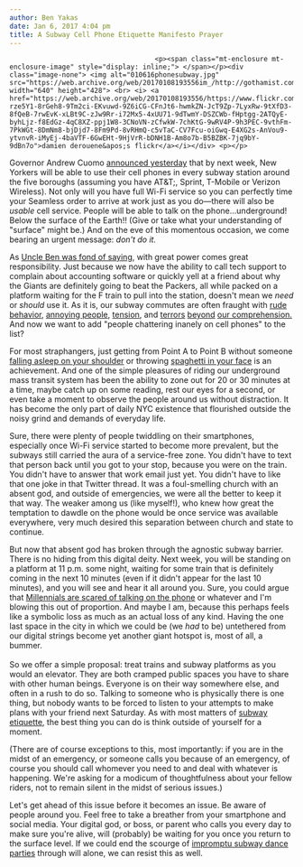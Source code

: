 ```yaml
---
author: Ben Yakas
date: Jan 6, 2017 4:04 pm
title: A Subway Cell Phone Etiquette Manifesto Prayer
---
```


	
										<p><span class="mt-enclosure mt-enclosure-image" style="display: inline;"> </span></p><div class="image-none"> <img alt="010616phonesubway.jpg" src="https://web.archive.org/web/20170108193556im_/http://gothamist.com/attachments/byakas/010616phonesubway.jpg" width="640" height="428"> <br> <i> <a href="https://web.archive.org/web/20170108193556/https://www.flickr.com/photos/damien_derouene/16784916728/in/photolist-rze5Y1-8rGeh8-9Tm2ci-EKvuwd-9Z6iCG-CFnJt6-hwmkZN-JcT9Zp-7LyxRw-9tXfD3-8fQeB-7rwEvK-xLBt9C-zJw9Rr-i72Mx5-4xUU71-9dTwmY-DSZCWb-fHptgg-2ATQyE-byhLjz-f8EdGz-4qC8XZ-ppj1W8-3CNoVN-zCfwkW-7chKtG-9wRV4P-9h3PEC-9vthFm-7PkWGt-8DmNm8-bjDjd7-8Fm9Pd-8vRHmQ-c5vTaC-CV7Fcu-oiGwq-E4XG2s-AnVou9-ytvnvR-iMyEj-4baVTF-6GwEHt-9HjVrR-bDNH1B-Am8o7b-B5BZBK-7jq9bY-9dBn7o">damien derouene&apos;s flickr</a></i></div> <p></p>

<p>Governor Andrew Cuomo <a href="https://web.archive.org/web/20170108193556/http://gothamist.com/2017/01/06/thanks_to_fearless_leader.php">announced yesterday</a> that by next week, New Yorkers will be able to use their cell phones in every subway station around the five boroughs (assuming you have AT&amp;T;, Sprint, T-Mobile or Verizon Wireless). Not only will you have full Wi-Fi service so you can perfectly time your Seamless order to arrive at work just as you do&#x2014;there will also be <em>usable</em> cell service. People will be able to talk on the phone...underground! Below the surface of the Earth!! (Give or take what your understanding of &quot;surface&quot; might be.) And on the eve of this momentous occasion, we come bearing an urgent message: <em>don&apos;t do it.</em> </p>

<p>As <a href="https://web.archive.org/web/20170108193556/https://en.wikipedia.org/wiki/Uncle_Ben">Uncle Ben was fond of saying</a>, with great power comes great responsibility. Just because we now have the ability to call tech support to complain about accounting software or quickly yell at a friend about why the Giants are definitely going to beat the Packers, all while packed on a platform waiting for the F train to pull into the station, doesn&apos;t mean we <em>need</em> or <em>should</em> use it. As it is, our subway commutes are often fraught with <a href="https://web.archive.org/web/20170108193556/http://gothamist.com/tags/manspreading">rude behavior</a>, <a href="https://web.archive.org/web/20170108193556/http://gothamist.com/tags/nopantssubwayride">annoying people</a>, <a href="https://web.archive.org/web/20170108193556/http://gothamist.com/tags/subwayfight">tension</a>, and <a href="https://web.archive.org/web/20170108193556/http://gothamist.com/tags/subwaycondom">terrors</a> <a href="https://web.archive.org/web/20170108193556/http://gothamist.com/2014/02/20/photo_popping_zits_subway.php">beyond</a> <a href="https://web.archive.org/web/20170108193556/http://gothamist.com/tags/nightmaresubwayrides">our comprehension.</a> And now we want to add &quot;people chattering inanely on cell phones&quot; to the list?</p>

<p>For most straphangers, just getting from Point A to Point B without someone <a href="https://web.archive.org/web/20170108193556/http://gothamist.com/2015/09/17/shoulder_pillow_bro.php">falling asleep on your shoulder</a> or throwing <a href="https://web.archive.org/web/20170108193556/http://gothamist.com/2011/03/18/video_subway_spaghetti_spat_sparks.php">spaghetti in your face</a> is an achievement. And one of the simple pleasures of riding our underground mass transit system has been the ability to zone out for 20 or 30 minutes at a time, maybe catch up on some reading, rest our eyes for a second, or even take a moment to observe the people around us without distraction. It has become the only part of daily NYC existence that flourished outside the noisy grind and demands of everyday life. </p>

<p>Sure, there were plenty of people twiddling on their smartphones, especially once Wi-Fi service started to become more prevalent, but the subways still carried the aura of a service-free zone. You didn&apos;t have to text that person back until you got to your stop, because you were on the train. You didn&apos;t have to answer that work email just yet. You didn&apos;t have to like that one joke in that Twitter thread. It was a foul-smelling church with an absent god, and outside of emergencies, we were all the better to keep it that way. The weaker among us (like myself!), who knew how great the temptation to dawdle on the phone would be once service was available everywhere, very much desired this separation between church and state to continue. </p>

<p>But now that absent god has broken through the agnostic subway barrier. There is no hiding from this digital deity. Next week, you will be standing on a platform at 11 p.m. some night, waiting for some train that is definitely coming in the next 10 minutes (even if it didn&apos;t appear for the last 10 minutes), and you will see and hear it all around you. Sure, you could argue that <a href="https://web.archive.org/web/20170108193556/http://www.inc.com/john-brandon/why-millennials-dont-like-to-make-phone-calls.html">Millennials are scared of talking on the phone</a> or whatever and I&apos;m blowing this out of proportion. And maybe I am, because this perhaps feels like a symbolic loss as much as an actual loss of any kind. Having the one last space in the city in which we could be (we <em>had</em> to be) untethered from our digital strings become yet another giant hotspot is, most of all, a bummer.<br>
 <br>
So we offer a simple proposal: treat trains and subway platforms as you would an elevator. They are both cramped public spaces you have to share with other human beings. Everyone is on their way somewhere else, and often in a rush to do so. Talking to someone who is physically there is one thing, but nobody wants to be forced to listen to your attempts to make plans with your friend next Saturday. As with most matters of <a href="https://web.archive.org/web/20170108193556/http://gothamist.com/tags/subwayetiquette">subway etiquette</a>, the best thing you can do is think outside of yourself for a moment. </p>

<p>(There are of course exceptions to this, most importantly: if you are in the midst of an emergency, or someone calls you because of an emergency, of course you should call whomever you need to and deal with whatever is happening. We&apos;re asking for a modicum of thoughtfulness about your fellow riders, not to remain silent in the midst of serious issues.)</p>

<p>Let&apos;s get ahead of this issue before it becomes an issue. Be aware of people around you. Feel free to take a breather from your smartphone and social media. Your digital god, or boss, or parent who calls you every day to make sure you&apos;re alive, will (probably) be waiting for you once you return to the surface level. If we could end the scourge of <a href="https://web.archive.org/web/20170108193556/http://gothamist.com/2012/03/11/please_stop_with_the_subway_dance_p.php">impromptu subway dance parties</a> through will alone, we can resist this as well.<br>
</p>					
										
									
				